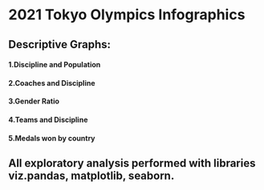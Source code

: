# 2021 Tokyo Olympics Infographics
## Descriptive Graphs:
#### 1.Discipline and Population
#### 2.Coaches and Discipline
#### 3.Gender Ratio
#### 4.Teams and Discipline
#### 5.Medals won by country
## All exploratory analysis performed with libraries viz.pandas, matplotlib, seaborn.
